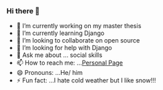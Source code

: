 ### Hi there 👋



- 🔭 I’m currently working on my master thesis
- 🌱 I’m currently learning Django
- 👯 I’m looking to collaborate on open source
- 🤔 I’m looking for help with Django
- 💬 Ask me about ... social skills
- 📫 How to reach me:  ...[Personal Page](https://monibsediqi.github.io/)
- 😄 Pronouns: ...He/ him
- ⚡ Fun fact: ...I hate cold weather but I like snow!!!

